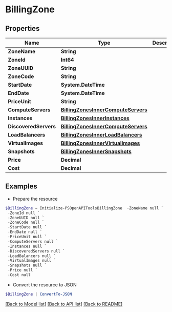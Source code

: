 # BillingZone
## Properties

Name | Type | Description | Notes
------------ | ------------- | ------------- | -------------
**ZoneName** | **String** |  | [optional] 
**ZoneId** | **Int64** |  | [optional] 
**ZoneUUID** | **String** |  | [optional] 
**ZoneCode** | **String** |  | [optional] 
**StartDate** | **System.DateTime** |  | [optional] 
**EndDate** | **System.DateTime** |  | [optional] 
**PriceUnit** | **String** |  | [optional] 
**ComputeServers** | [**BillingZonesInnerComputeServers**](BillingZonesInnerComputeServers.md) |  | [optional] 
**Instances** | [**BillingZonesInnerInstances**](BillingZonesInnerInstances.md) |  | [optional] 
**DiscoveredServers** | [**BillingZonesInnerComputeServers**](BillingZonesInnerComputeServers.md) |  | [optional] 
**LoadBalancers** | [**BillingZonesInnerLoadBalancers**](BillingZonesInnerLoadBalancers.md) |  | [optional] 
**VirtualImages** | [**BillingZonesInnerVirtualImages**](BillingZonesInnerVirtualImages.md) |  | [optional] 
**Snapshots** | [**BillingZonesInnerSnapshots**](BillingZonesInnerSnapshots.md) |  | [optional] 
**Price** | **Decimal** |  | [optional] 
**Cost** | **Decimal** |  | [optional] 

## Examples

- Prepare the resource
```powershell
$BillingZone = Initialize-PSOpenAPIToolsBillingZone  -ZoneName null `
 -ZoneId null `
 -ZoneUUID null `
 -ZoneCode null `
 -StartDate null `
 -EndDate null `
 -PriceUnit null `
 -ComputeServers null `
 -Instances null `
 -DiscoveredServers null `
 -LoadBalancers null `
 -VirtualImages null `
 -Snapshots null `
 -Price null `
 -Cost null
```

- Convert the resource to JSON
```powershell
$BillingZone | ConvertTo-JSON
```

[[Back to Model list]](../README.md#documentation-for-models) [[Back to API list]](../README.md#documentation-for-api-endpoints) [[Back to README]](../README.md)

